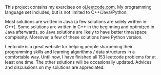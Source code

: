 This project contains my exercises on <a href="https://oj.leetcode.com">oj.leetcode.com</a>. My programming language set includes, but is not limited to C++/Java/Python.

Most solutions are written in Java (a few solutions are solely written in C++). Some solutions are written in C++ in the beginning and optimized in Java afterwards, so Java solutions are likely to have better time/space complexity. Moreover, a few of these solutions have Python version.

Leetcode is a great website for helping people sharpening their programming skills and learning algorithms / data structures in a comfortable way. Until now, I have finished all 153 leetcode problems for at least one time. The other solutions will be occasionally updated. Advices and discussions on my solutions are appreciated.
